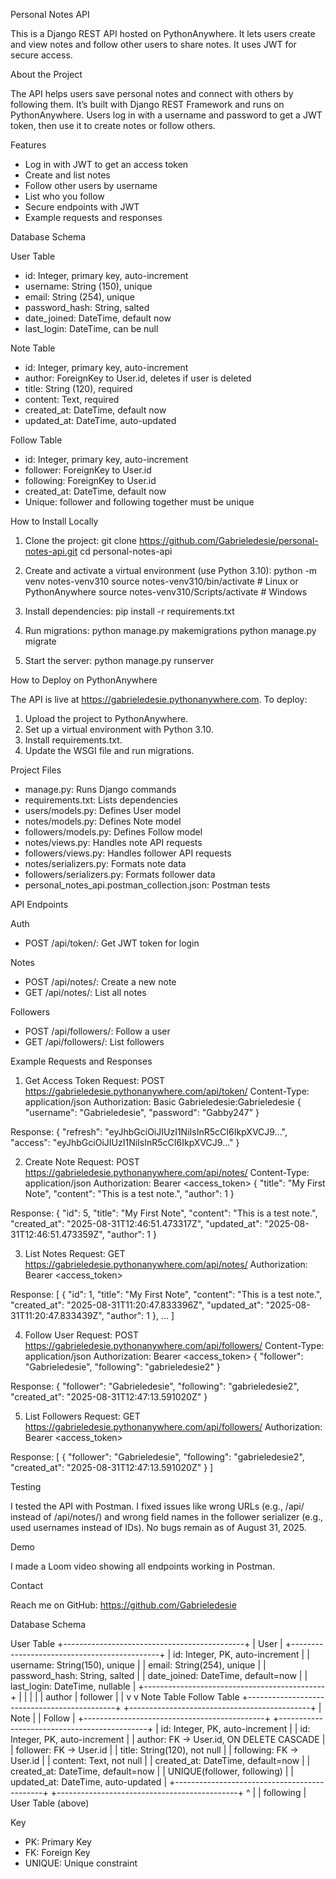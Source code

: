Personal Notes API

This is a Django REST API hosted on PythonAnywhere. It lets users create and view notes and follow other users to share notes. It uses JWT for secure access.

About the Project

The API helps users save personal notes and connect with others by following them. It’s built with Django REST Framework and runs on PythonAnywhere. Users log in with a username and password to get a JWT token, then use it to create notes or follow others.

Features

- Log in with JWT to get an access token
- Create and list notes
- Follow other users by username
- List who you follow
- Secure endpoints with JWT
- Example requests and responses

Database Schema

User Table
- id: Integer, primary key, auto-increment
- username: String (150), unique
- email: String (254), unique
- password_hash: String, salted
- date_joined: DateTime, default now
- last_login: DateTime, can be null

Note Table
- id: Integer, primary key, auto-increment
- author: ForeignKey to User.id, deletes if user is deleted
- title: String (120), required
- content: Text, required
- created_at: DateTime, default now
- updated_at: DateTime, auto-updated

Follow Table
- id: Integer, primary key, auto-increment
- follower: ForeignKey to User.id
- following: ForeignKey to User.id
- created_at: DateTime, default now
- Unique: follower and following together must be unique

How to Install Locally

1. Clone the project:
   git clone https://github.com/Gabrieledesie/personal-notes-api.git
   cd personal-notes-api

2. Create and activate a virtual environment (use Python 3.10):
   python -m venv notes-venv310
   source notes-venv310/bin/activate  # Linux or PythonAnywhere
   source notes-venv310/Scripts/activate  # Windows

3. Install dependencies:
   pip install -r requirements.txt

4. Run migrations:
   python manage.py makemigrations
   python manage.py migrate

5. Start the server:
   python manage.py runserver

How to Deploy on PythonAnywhere

The API is live at https://gabrieledesie.pythonanywhere.com. To deploy:
1. Upload the project to PythonAnywhere.
2. Set up a virtual environment with Python 3.10.
3. Install requirements.txt.
4. Update the WSGI file and run migrations.

Project Files

- manage.py: Runs Django commands
- requirements.txt: Lists dependencies
- users/models.py: Defines User model
- notes/models.py: Defines Note model
- followers/models.py: Defines Follow model
- notes/views.py: Handles note API requests
- followers/views.py: Handles follower API requests
- notes/serializers.py: Formats note data
- followers/serializers.py: Formats follower data
- personal_notes_api.postman_collection.json: Postman tests

API Endpoints

Auth
- POST /api/token/: Get JWT token for login

Notes
- POST /api/notes/: Create a new note
- GET /api/notes/: List all notes

Followers
- POST /api/followers/: Follow a user
- GET /api/followers/: List followers

Example Requests and Responses

1. Get Access Token
Request:
POST https://gabrieledesie.pythonanywhere.com/api/token/
Content-Type: application/json
Authorization: Basic Gabrieledesie:Gabrieledesie
{
    "username": "Gabrieledesie",
    "password": "Gabby247"
}

Response:
{
    "refresh": "eyJhbGciOiJIUzI1NiIsInR5cCI6IkpXVCJ9...",
    "access": "eyJhbGciOiJIUzI1NiIsInR5cCI6IkpXVCJ9..."
}

2. Create Note
Request:
POST https://gabrieledesie.pythonanywhere.com/api/notes/
Content-Type: application/json
Authorization: Bearer <access_token>
{
    "title": "My First Note",
    "content": "This is a test note.",
    "author": 1
}

Response:
{
    "id": 5,
    "title": "My First Note",
    "content": "This is a test note.",
    "created_at": "2025-08-31T12:46:51.473317Z",
    "updated_at": "2025-08-31T12:46:51.473359Z",
    "author": 1
}

3. List Notes
Request:
GET https://gabrieledesie.pythonanywhere.com/api/notes/
Authorization: Bearer <access_token>

Response:
[
    {
        "id": 1,
        "title": "My First Note",
        "content": "This is a test note.",
        "created_at": "2025-08-31T11:20:47.833396Z",
        "updated_at": "2025-08-31T11:20:47.833439Z",
        "author": 1
    },
    ...
]

4. Follow User
Request:
POST https://gabrieledesie.pythonanywhere.com/api/followers/
Content-Type: application/json
Authorization: Bearer <access_token>
{
    "follower": "Gabrieledesie",
    "following": "gabrieledesie2"
}

Response:
{
    "follower": "Gabrieledesie",
    "following": "gabrieledesie2",
    "created_at": "2025-08-31T12:47:13.591020Z"
}

5. List Followers
Request:
GET https://gabrieledesie.pythonanywhere.com/api/followers/
Authorization: Bearer <access_token>

Response:
[
    {
        "follower": "Gabrieledesie",
        "following": "gabrieledesie2",
        "created_at": "2025-08-31T12:47:13.591020Z"
    }
]

Testing

I tested the API with Postman. I fixed issues like wrong URLs (e.g., /api/ instead of /api/notes/) and wrong field names in the follower serializer (e.g., used usernames instead of IDs). No bugs remain as of August 31, 2025.

Demo

I made a Loom video showing all endpoints working in Postman.

Contact

Reach me on GitHub: https://github.com/Gabrieledesie


Database Schema

User Table
+---------------------------------------------+
| User                                        |
+---------------------------------------------+
| id: Integer, PK, auto-increment             |
| username: String(150), unique               |
| email: String(254), unique                  |
| password_hash: String, salted               |
| date_joined: DateTime, default=now          |
| last_login: DateTime, nullable              |
+---------------------------------------------+
        |                        |
        |                        |
        | author                 | follower
        |                        |
        v                        v
Note Table                Follow Table
+---------------------------------------------+    +---------------------------------------------+
| Note                                        |    | Follow                                      |
+---------------------------------------------+    +---------------------------------------------+
| id: Integer, PK, auto-increment             |    | id: Integer, PK, auto-increment             |
| author: FK -> User.id, ON DELETE CASCADE    |    | follower: FK -> User.id                     |
| title: String(120), not null                |    | following: FK -> User.id                    |
| content: Text, not null                     |    | created_at: DateTime, default=now           |
| created_at: DateTime, default=now           |    | UNIQUE(follower, following)                 |
| updated_at: DateTime, auto-updated          |    +---------------------------------------------+
+---------------------------------------------+            ^
                                                          |
                                                          | following
                                                          |
                                                          User Table (above)

Key
- PK: Primary Key
- FK: Foreign Key
- UNIQUE: Unique constraint